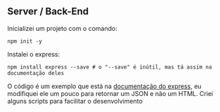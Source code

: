 ## Server / Back-End

Inicializei um projeto com o comando:

```shell
npm init -y
```

Instalei o express:

```shell
npm install express --save # o "--save" é inútil, mas tá assim na documentação deles
```

O código é um exemplo que está na [documentação do express](https://expressjs.com/), eu modifiquei ele um pouco para retornar um JSON e não um HTML. Criei alguns scripts para facilitar o desenvolvimento
